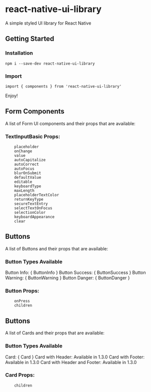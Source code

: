 # react-native-ui-library

A simple styled UI library for React Native

## Getting Started

### Installation

```
npm i --save-dev react-native-ui-library
```

### Import

```
import { components } from 'react-native-ui-library'
```

Enjoy!
## Form Components 

A list of Form UI components and their props that are available:

### TextInputBasic Props:
```
    placeholder
    onChange
    value
    autoCapitalize
    autoCorrect
    autoFocus
    blurOnSubmit
    defaultValue
    editable
    keyboardType
    maxLength
    placeholderTextColor
    returnKeyType
    secureTextEntry
    selectTextOnFocus
    selectionColor
    keyboardAppearance
    clear
```
## Buttons

A list of Buttons and their props that are available:

### Button Types Available

Button Info: { ButtonInfo }
Button Success: { ButtonSuccess }
Button Warning: { ButtonWarning }
Button Danger: { ButtonDanger }

### Button Props:
```
    onPress
    children
```

## Buttons

A list of Cards and their props that are available:

### Button Types Available

Card: { Card }
Card with Header: Available in 1.3.0
Card with Footer: Available in 1.3.0 
Card with Header and Footer: Available in 1.3.0

### Card Props:
```
    children
```
